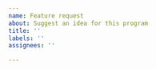 ```yaml
---
name: Feature request
about: Suggest an idea for this program
title: ''
labels: ''
assignees: ''

---
```

